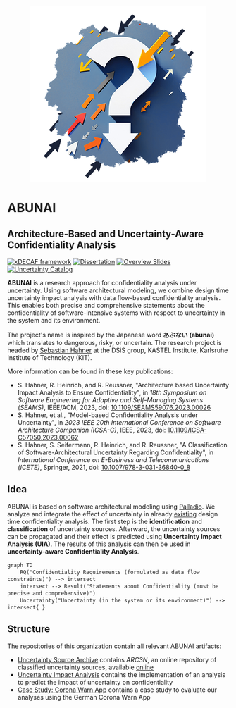 <p align="center"> 
	<img alt="ABUNAI" src="abunai-art.png">
</p>

# ABUNAI
## Architecture-Based and Uncertainty-Aware Confidentiality Analysis

[![xDECAF framework](https://img.shields.io/badge/xDECAF%20framework-v4.0.0-orange?style=flat-square&logo=eclipse&logoColor=white)](https://doi.org/10.5445/IR/1000178700)
[![Dissertation](https://img.shields.io/badge/Dissertation-Available-green?style=flat-square&logo=GitBook&logoColor=white)](https://doi.org/10.5445/IR/1000178700)
[![Overview Slides](https://img.shields.io/badge/Overview%20Slides-Available-green?style=flat-square&logo=Slides&logoColor=white)](https://sebastianhahner.de/talks/2024/DoctoralDefenseSebastianHahner_2024_ArchitectureBasedAndUncertaintyAwareConfidentialityAnalysis.pdf)
[![Uncertainty Catalog](https://img.shields.io/badge/Uncertainty%20Catalog-Available-green?style=flat-square&logo=github)](https://arc3n.abunai.dev)

**ABUNAI** is a research approach for confidentiality analysis under uncertainty.
Using software architectural modeling, we combine design time uncertainty impact analysis with data flow-based confidentiality analysis.
This enables both precise and comprehensive statements about the confidentiality of software-intensive systems with respect to uncertainty in the system and its environment.

The project's name is inspired by the Japanese word **あぶない (abunai)** which translates to dangerous, risky, or uncertain.
The research project is headed by [Sebastian Hahner](https://dsis.kastel.kit.edu/staff_sebastian_hahner.php) at the DSiS group, KASTEL Institute, Karlsruhe Institute of Technology (KIT).

More information can be found in these key publications:

* S. Hahner, R. Heinrich, and R. Reussner, "Architecture based Uncertainty Impact Analysis to Ensure Confidentiality", in *18th Symposium on Software Engineering for Adaptive and Self-Managing Systems (SEAMS)*, IEEE/ACM, 2023, doi: [10.1109/SEAMS59076.2023.00026](https://doi.org/10.1109/SEAMS59076.2023.00026)
* S. Hahner, et al., "Model-based Confidentiality Analysis under Uncertainty", in *2023 IEEE 20th International Conference on Software Architecture Companion (ICSA-C)*, IEEE, 2023, doi: [10.1109/ICSA-C57050.2023.00062](https://doi.org/10.1109/ICSA-C57050.2023.00062)
* S. Hahner, S. Seifermann, R. Heinrich, and R. Reussner, "A Classification of Software-Architectural Uncertainty Regarding Confidentiality", in *International Conference on E-Business and Telecommunications (ICETE)*, Springer, 2021, doi:  [10.1007/978-3-031-36840-0_8](https://doi.org/10.1007/978-3-031-36840-0_8)

## Idea

ABUNAI is based on software architectural modeling using [Palladio](https://www.palladio-simulator.com/). 
We analyze and integrate the effect of uncertainty in already [existing](https://github.com/PalladioSimulator/Palladio-Addons-DataFlowConfidentiality-Analysis) design time confidentiality analysis. 
The first step is the **identification** and **classification** of uncertainty sources. 
Afterward, the uncertainty sources can be propagated and their effect is predicted using **Uncertainty Impact Analysis (UIA)**.
The results of this analysis can then be used in **uncertainty-aware Confidentiality Analysis**.

```mermaid
graph TD
    RQ("Confidentiality Requirements (formulated as data flow constraints)") --> intersect
    intersect --> Result("Statements about Confidentiality (must be precise and comprehensive)")
    Uncertainty("Uncertainty (in the system or its environment)") --> intersect{ }
```

## Structure

The repositories of this organization contain all relevant ABUNAI artifacts:

* [Uncertainty Source Archive](https://github.com/abunai-dev/UncertaintySourceArchive) contains *ARC3N*, an online repository of classified uncertainty sources, available [online](https://arc3n.abunai.dev/)
* [Uncertainty Impact Analysis](https://github.com/abunai-dev/UncertaintyImpactAnalysis) contains the implementation of an analysis to predict the impact of uncertainty on confidentiality
* [Case Study: Corona Warn App](https://github.com/abunai-dev/CaseStudy-CoronaWarnApp) contains a case study to evaluate our analyses using the German Corona Warn App

<!-- Looking for the source? See sebinside/Dissertation -->
